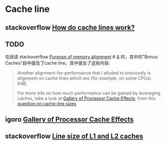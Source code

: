 # Cache line

## stackoverflow [How do cache lines work?](https://stackoverflow.com/questions/3928995/how-do-cache-lines-work)



## TODO

在阅读 stackoverflow [Purpose of memory alignment](https://stackoverflow.com/questions/381244/purpose-of-memory-alignment) # [A](https://stackoverflow.com/a/381368) 时，其中的"Bonus: Caches"段中提及了cache line，其中提及了这些内容:

> Another alignment-for-performance that I alluded to previously is alignment on cache lines which are (for example, on some CPUs) 64B.
>
> For more info on how much performance can be gained by leveraging caches, take a look at [Gallery of Processor Cache Effects](http://igoro.com/archive/gallery-of-processor-cache-effects/); from this [question on cache-line sizes](https://stackoverflow.com/questions/14707803/line-size-of-l1-and-l2-caches) 



## igoro [Gallery of Processor Cache Effects](http://igoro.com/archive/gallery-of-processor-cache-effects/)



## stackoverflow [Line size of L1 and L2 caches](https://stackoverflow.com/questions/14707803/line-size-of-l1-and-l2-caches)